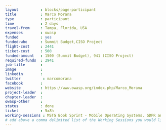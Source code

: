 ```yaml
---
layout          : blocks/page-participant
title           : Marco Morana
type            : participant
time            : 2 days
travel-from     : Tampa, Florida, USA
expenses        : owasp
funded          : yes
funded-who      : Summit Budget,CISO Project
flight-cost     : 2441
ticket-cost     : 500
funded-amount   : 1500 (Summit Budget), 941 (CISO Project)
required-funds  : 2941
job-title       :
image           : 
linkedin        :
twitter          : marcomorana
facebook        :
website         : https://www.owasp.org/index.php/Marco_Morana
project-leader  :
chapter-leader  :
owasp-other     :
status          : done
ticket          : 5x8h
working-sessions : MSTG Book Sprint - Mobile Operating Systems, GDPR and DPO AppSec implications, Threat Modeling Tools, Playbooks vs Handbooks, Threat Modeling Diagramming Techniques
# add above a comma delimited list of the Working Sessions you would like to attend (use the session's title)
---
```

